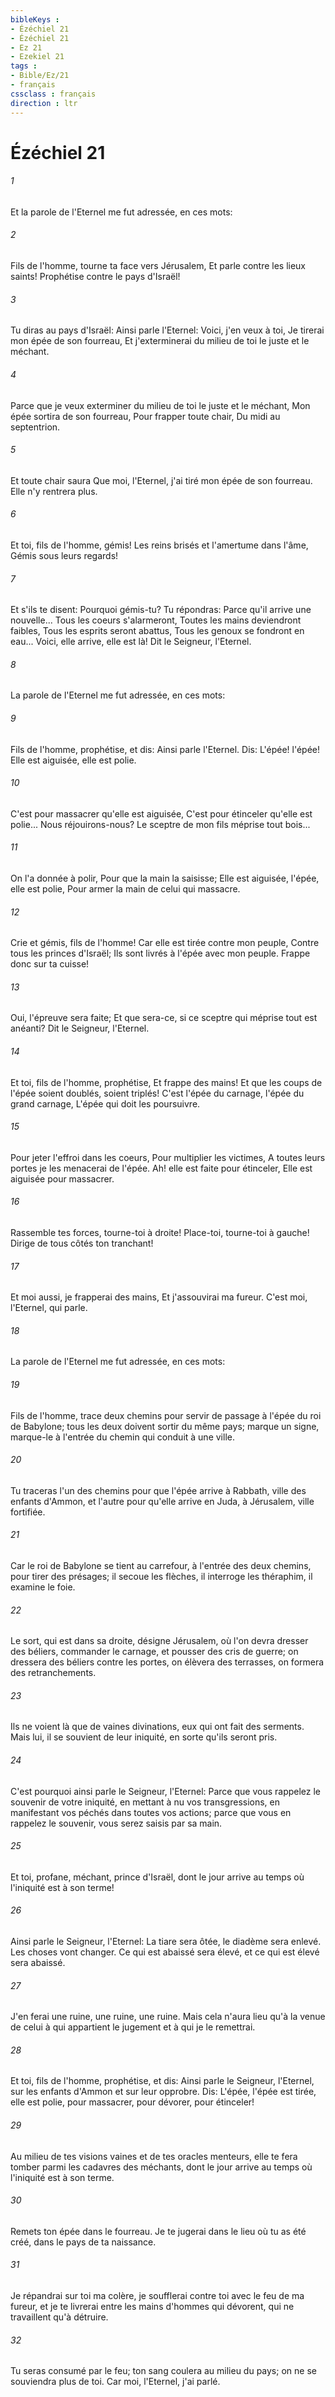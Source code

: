 ```yaml
---
bibleKeys : 
- Ézéchiel 21
- Ézéchiel 21
- Ez 21
- Ezekiel 21
tags : 
- Bible/Ez/21
- français
cssclass : français
direction : ltr
---
```


# Ézéchiel 21

###### 1
Et la parole de l'Eternel me fut adressée, en ces mots:
###### 2
Fils de l'homme, tourne ta face vers Jérusalem, Et parle contre les lieux saints! Prophétise contre le pays d'Israël!
###### 3
Tu diras au pays d'Israël: Ainsi parle l'Eternel: Voici, j'en veux à toi, Je tirerai mon épée de son fourreau, Et j'exterminerai du milieu de toi le juste et le méchant.
###### 4
Parce que je veux exterminer du milieu de toi le juste et le méchant, Mon épée sortira de son fourreau, Pour frapper toute chair, Du midi au septentrion.
###### 5
Et toute chair saura Que moi, l'Eternel, j'ai tiré mon épée de son fourreau. Elle n'y rentrera plus.
###### 6
Et toi, fils de l'homme, gémis! Les reins brisés et l'amertume dans l'âme, Gémis sous leurs regards!
###### 7
Et s'ils te disent: Pourquoi gémis-tu? Tu répondras: Parce qu'il arrive une nouvelle... Tous les coeurs s'alarmeront, Toutes les mains deviendront faibles, Tous les esprits seront abattus, Tous les genoux se fondront en eau... Voici, elle arrive, elle est là! Dit le Seigneur, l'Eternel.
###### 8
La parole de l'Eternel me fut adressée, en ces mots:
###### 9
Fils de l'homme, prophétise, et dis: Ainsi parle l'Eternel. Dis: L'épée! l'épée! Elle est aiguisée, elle est polie.
###### 10
C'est pour massacrer qu'elle est aiguisée, C'est pour étinceler qu'elle est polie... Nous réjouirons-nous? Le sceptre de mon fils méprise tout bois...
###### 11
On l'a donnée à polir, Pour que la main la saisisse; Elle est aiguisée, l'épée, elle est polie, Pour armer la main de celui qui massacre.
###### 12
Crie et gémis, fils de l'homme! Car elle est tirée contre mon peuple, Contre tous les princes d'Israël; Ils sont livrés à l'épée avec mon peuple. Frappe donc sur ta cuisse!
###### 13
Oui, l'épreuve sera faite; Et que sera-ce, si ce sceptre qui méprise tout est anéanti? Dit le Seigneur, l'Eternel.
###### 14
Et toi, fils de l'homme, prophétise, Et frappe des mains! Et que les coups de l'épée soient doublés, soient triplés! C'est l'épée du carnage, l'épée du grand carnage, L'épée qui doit les poursuivre.
###### 15
Pour jeter l'effroi dans les coeurs, Pour multiplier les victimes, A toutes leurs portes je les menacerai de l'épée. Ah! elle est faite pour étinceler, Elle est aiguisée pour massacrer.
###### 16
Rassemble tes forces, tourne-toi à droite! Place-toi, tourne-toi à gauche! Dirige de tous côtés ton tranchant!
###### 17
Et moi aussi, je frapperai des mains, Et j'assouvirai ma fureur. C'est moi, l'Eternel, qui parle.
###### 18
La parole de l'Eternel me fut adressée, en ces mots:
###### 19
Fils de l'homme, trace deux chemins pour servir de passage à l'épée du roi de Babylone; tous les deux doivent sortir du même pays; marque un signe, marque-le à l'entrée du chemin qui conduit à une ville.
###### 20
Tu traceras l'un des chemins pour que l'épée arrive à Rabbath, ville des enfants d'Ammon, et l'autre pour qu'elle arrive en Juda, à Jérusalem, ville fortifiée.
###### 21
Car le roi de Babylone se tient au carrefour, à l'entrée des deux chemins, pour tirer des présages; il secoue les flèches, il interroge les théraphim, il examine le foie.
###### 22
Le sort, qui est dans sa droite, désigne Jérusalem, où l'on devra dresser des béliers, commander le carnage, et pousser des cris de guerre; on dressera des béliers contre les portes, on élèvera des terrasses, on formera des retranchements.
###### 23
Ils ne voient là que de vaines divinations, eux qui ont fait des serments. Mais lui, il se souvient de leur iniquité, en sorte qu'ils seront pris.
###### 24
C'est pourquoi ainsi parle le Seigneur, l'Eternel: Parce que vous rappelez le souvenir de votre iniquité, en mettant à nu vos transgressions, en manifestant vos péchés dans toutes vos actions; parce que vous en rappelez le souvenir, vous serez saisis par sa main.
###### 25
Et toi, profane, méchant, prince d'Israël, dont le jour arrive au temps où l'iniquité est à son terme!
###### 26
Ainsi parle le Seigneur, l'Eternel: La tiare sera ôtée, le diadème sera enlevé. Les choses vont changer. Ce qui est abaissé sera élevé, et ce qui est élevé sera abaissé.
###### 27
J'en ferai une ruine, une ruine, une ruine. Mais cela n'aura lieu qu'à la venue de celui à qui appartient le jugement et à qui je le remettrai.
###### 28
Et toi, fils de l'homme, prophétise, et dis: Ainsi parle le Seigneur, l'Eternel, sur les enfants d'Ammon et sur leur opprobre. Dis: L'épée, l'épée est tirée, elle est polie, pour massacrer, pour dévorer, pour étinceler!
###### 29
Au milieu de tes visions vaines et de tes oracles menteurs, elle te fera tomber parmi les cadavres des méchants, dont le jour arrive au temps où l'iniquité est à son terme.
###### 30
Remets ton épée dans le fourreau. Je te jugerai dans le lieu où tu as été créé, dans le pays de ta naissance.
###### 31
Je répandrai sur toi ma colère, je soufflerai contre toi avec le feu de ma fureur, et je te livrerai entre les mains d'hommes qui dévorent, qui ne travaillent qu'à détruire.
###### 32
Tu seras consumé par le feu; ton sang coulera au milieu du pays; on ne se souviendra plus de toi. Car moi, l'Eternel, j'ai parlé.
